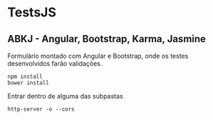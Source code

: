 # TestsJS

## ABKJ - Angular, Bootstrap, Karma, Jasmine
Formulário montado com Angular e Bootstrap, onde os testes desenvolvidos farão validações.

```
npm install
bower install
```

Entrar dentro de alguma das subpastas
```
http-server -o --cors
```
